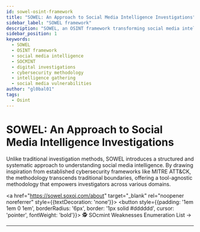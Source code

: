 ```yaml
---
id: sowel-osint-framework
title: "SOWEL: An Approach to Social Media Intelligence Investigations"
sidebar_label: "SOWEL framework"
description: "SOWEL, an OSINT framework transforming social media intelligence investigations through comprehensive vulnerability mapping and strategic methodologies."
sidebar_position: 1
keywords:
  - SOWEL
  - OSINT framework
  - social media intelligence
  - SOCMINT
  - digital investigations
  - cybersecurity methodology
  - intelligence gathering
  - social media vulnerabilities
author: "gl0bal01"
tags:
  - Osint
---
```


# SOWEL: An Approach to Social Media Intelligence Investigations

Unlike traditional investigation methods, SOWEL introduces a structured and systematic approach to understanding social media intelligence. By drawing inspiration from established cybersecurity frameworks like MITRE ATT&CK, the methodology transcends traditional boundaries, offering a tool-agnostic methodology that empowers investigators across various domains.

<a href="https://sowel.soxoj.com/about" target="_blank" rel="noopener noreferrer" style={{textDecoration: 'none'}}>
  <button style={{padding: '1em 1em 0 1em', borderRadius: '6px', border: '1px solid #dddddd', cursor: 'pointer', fontWeight: 'bold'}}>
    🕵️ SOcmint Weaknesses Enumeration List →
  </button>
</a>

---